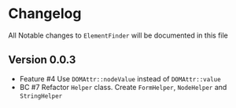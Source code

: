 # Changelog
All Notable changes to `ElementFinder` will be documented in this file

## Version 0.0.3
- Feature #4 Use `DOMAttr::nodeValue` instead of `DOMAttr::value`    
- BC #7 Refactor `Helper` class. Create `FormHelper`, `NodeHelper` and `StringHelper`    